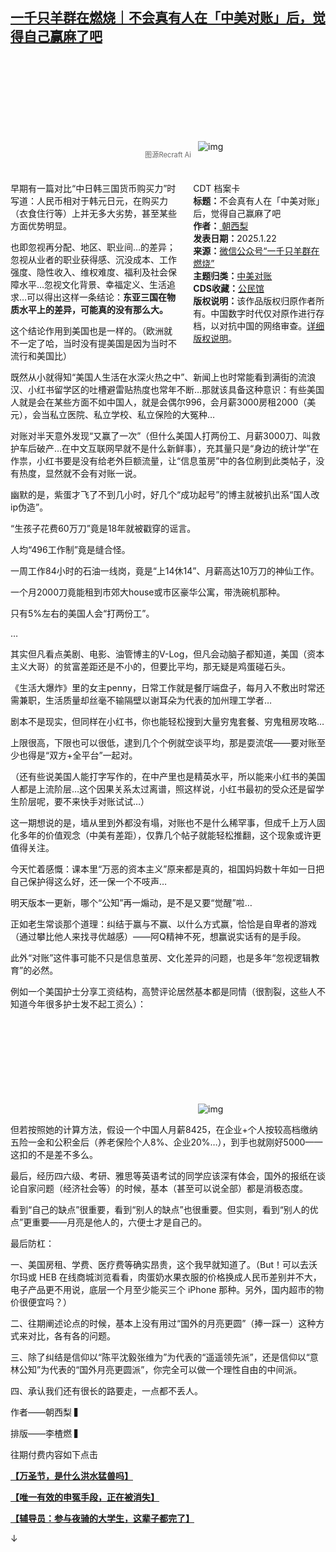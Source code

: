 <!--1737576331000-->
[一千只羊群在燃烧｜不会真有人在「中美对账」后，觉得自己赢麻了吧](https://chinadigitaltimes.net/chinese/715287.html)
------

<p><img decoding="async" src="data:image/svg+xml,%3Csvg%20xmlns='http://www.w3.org/2000/svg'%20viewBox='0%200%200%200'%3E%3C/svg%3E" alt="img" data-lazy-src="https://keep.cdt.media/assets/images/9/1/91fd4ffb/c7100a23.png"><noscript><img decoding="async" src="https://keep.cdt.media/assets/images/9/1/91fd4ffb/c7100a23.png" alt="img"></noscript></p><span style="font-size: 0.8em;color: #666;display: block;text-align: center;margin-bottom:32px; margin-top: -20px;line-height:22px;">图源Recraft Ai</span><div style="width:42%;float:right;padding-left:20px"><div class="su-spoiler su-spoiler-style-fancy su-spoiler-icon-chevron-circle" data-scroll-offset="0" data-anchor-in-url="no"><div class="su-spoiler-title" tabindex="0" role="button"><span class="su-spoiler-icon"></span>CDT 档案卡</div><div class="su-spoiler-content su-u-clearfix su-u-trim"><strong>标题：</strong>不会真有人在「中美对账」后，觉得自己赢麻了吧<br><strong>作者：</strong><a href="https://chinadigitaltimes.net/space/一千只羊群在燃烧" target="_blank"> 朝西梨</a><br><strong>发表日期：</strong>2025.1.22<br><strong>来源：</strong><a href="https://web.archive.org/web/*/https://mp.weixin.qq.com/s/GDJXyxnNWUzgV9YqMFV8mQ" target="_blank">微信公众号“一千只羊群在燃烧”</a><br><strong>主题归类：</strong><a href="https://chinadigitaltimes.net/space/中美对账" target="_blank">中美对账</a><br><strong>CDS收藏：</strong><a href="https://chinadigitaltimes.net/space/%E5%85%AC%E6%B0%91%E9%A6%86" target="_blank" rel="noopener">公民馆</a><br><strong>版权说明：</strong>该作品版权归原作者所有。中国数字时代仅对原作进行存档，以对抗中国的网络审查。<a href="https://chinadigitaltimes.net/chinese/copyright">详细版权说明</a>。</div></div></div><p>早期有一篇对比“中日韩三国货币购买力”时写道：人民币相对于韩元日元，在购买力（衣食住行等）上并无多大劣势，甚至某些方面优势明显。</p><p>也即忽视再分配、地区、职业间…的差异；忽视从业者的职业获得感、沉没成本、工作强度、隐性收入、维权难度、福利及社会保障水平…忽视文化背景、幸福定义、生活追求…可以得出这样一条结论：<strong>东亚三国在物质水平上的差异，可能真的没有那么大。</strong></p><p>这个结论作用到美国也是一样的。（欧洲就不一定了哈，当时没有提美国是因为当时不流行和美国比）</p><p>既然从小就得知“美国人生活在水深火热之中”、新闻上也时常能看到满街的流浪汉、小红书留学区的吐槽避雷贴热度也常年不断…那就该具备这种意识：有些美国人就是会在某些方面不如中国人，就是会偶尔996，会月薪3000房租2000（美元），会当私立医院、私立学校、私立保险的大冤种…</p><p>对账对半天意外发现“又赢了一次”（但什么美国人打两份工、月薪3000刀、叫救护车后破产…在中文互联网早就不是什么新鲜事），充其量只是“身边的统计学”在作祟，小红书要是没有给老外巨额流量，让“信息茧房”中的各位刷到此类帖子，没有热度，显然就不会有对账一说。</p><p>幽默的是，紫蛋才飞了不到几小时，好几个“成功起号”的博主就被扒出系“国人改ip伪造”。</p><p>“生孩子花费60万刀”竟是18年就被戳穿的谣言。</p><p>人均“496工作制”竟是缝合怪。</p><p>一周工作84小时的石油一线岗，竟是“上14休14”、月薪高达10万刀的神仙工作。</p><p>一个月2000刀竟能租到市郊大house或市区豪华公寓，带洗碗机那种。</p><p>只有5%左右的美国人会“打两份工”。</p><p>…</p><p>其实但凡看点美剧、电影、油管博主的V-Log，但凡会动脑子都知道，美国（资本主义大哥）的贫富差距还是不小的，但要比平均，那无疑是鸡蛋碰石头。</p><p>《生活大爆炸》里的女主penny，日常工作就是餐厅端盘子，每月入不敷出时常还需兼职，生活质量却丝毫不输隔壁以谢耳朵为代表的加州理工学者…</p><p>剧本不是现实，但同样在小红书，你也能轻松搜到大量穷鬼套餐、穷鬼租房攻略…</p><p>上限很高，下限也可以很低，逮到几个个例就空谈平均，那是耍流氓——要对账至少也得是“双方+全平台”一起对。</p><p>（还有些说美国人能打字写作的，在中产里也是精英水平，所以能来小红书的美国人都是上流阶层…这个因果关系太过离谱，照这样说，小红书最初的受众还是留学生阶层呢，要不来快手对账试试…）</p><p>这一期想说的是，墙从里到外都没有塌，对账也不是什么稀罕事，但成千上万人固化多年的价值观念（中美有差距），仅靠几个帖子就能轻松推翻，这个现象或许更值得关注。</p><p>今天忙着感慨：课本里“万恶的资本主义”原来都是真的，祖国妈妈数十年如一日把自己保护得这么好，还一保一个不吱声…</p><p>明天版本一更新，哪个“公知”再一煽动，是不是又要“觉醒”啦…</p><p>正如老生常谈那个道理：纠结于赢与不赢、以什么方式赢，恰恰是自卑者的游戏（通过攀比他人来找寻优越感）——阿Q精神不死，想赢说实话有的是手段。</p><p>此外“对账”这件事可能不只是信息茧房、文化差异的问题，也是多年“忽视逻辑教育”的必然。</p><p>例如一个美国护士分享工资结构，高赞评论居然基本都是同情（很割裂，这些人不知道今年很多护士发不起工资么）：</p><p><img decoding="async" src="data:image/svg+xml,%3Csvg%20xmlns='http://www.w3.org/2000/svg'%20viewBox='0%200%200%200'%3E%3C/svg%3E" alt="img" data-lazy-src="https://keep.cdt.media/assets/images/9/1/91fd4ffb/79c8f15c.jpeg"><noscript><img decoding="async" src="https://keep.cdt.media/assets/images/9/1/91fd4ffb/79c8f15c.jpeg" alt="img"></noscript></p><p>但若按照她的计算方法，假设一个中国人月薪8425，在企业+个人按较高档缴纳五险一金和公积金后（养老保险个人8%、企业20%…），到手也就刚好5000——这扣的不是差不多么。</p><p>最后，经历四六级、考研、雅思等英语考试的同学应该深有体会，国外的报纸在谈论自家问题（经济社会等）的时候，基本（甚至可以说全部）都是消极态度。</p><p>看到“自己的缺点”很重要，看到“别人的缺点”也很重要。但实则，看到“别人的优点”更重要——月亮是他人的，六便士才是自己的。</p><p>最后防杠：</p><p>一、美国房租、学费、医疗费等确实昂贵，这个我早就知道了。（But！可以去沃尔玛或 HEB 在线商城浏览看看，肉蛋奶水果衣服的价格换成人民币差别并不大，电子产品更不用说，底层一个月至少能买三个 iPhone 那种。另外，国内超市的物价很便宜吗？）</p><p>二、往期阐述论点的时候，基本上没有用过“国外的月亮更圆”（捧一踩一）这种方式来对比，各有各的问题。</p><p>三、除了纠结是信仰以“陈平沈毅张维为”为代表的“遥遥领先派”，还是信仰以“意林公知”为代表的“国外月亮更圆派”，你完全可以做一个理性自由的中间派。</p><p>四、承认我们还有很长的路要走，一点都不丢人。</p><p>作者——朝西梨&nbsp;▍</p><p>排版——李楂燃&nbsp;▍</p><p>往期付费内容如下点击</p><p><a href="http://mp.weixin.qq.com/s?__biz=Mzg2Mjk1MzE3Mg==&amp;mid=2247485498&amp;idx=1&amp;sn=2a961c93263fe9e5e88f084a6e84d66f&amp;chksm=ce014381f976ca97a271d251f41e173b34bbed8210f941399209d6b8c7083d20f0f3f8e921b7&amp;scene=21#wechat_redirect"><strong>【万圣节，是什么洪水猛兽吗】</strong></a></p><p><a href="http://mp.weixin.qq.com/s?__biz=Mzg2Mjk1MzE3Mg==&amp;mid=2247485030&amp;idx=1&amp;sn=43984aa5faa9a6794798a55759ff8621&amp;chksm=ce014dddf976c4cbc4d37158f7dc4242b7cb6c70937c0fc8fcd6ae917ee165d942c47360dab6&amp;scene=21#wechat_redirect"><strong>【唯一有效的申冤手段，正在被消失】</strong></a></p><p><a href="http://mp.weixin.qq.com/s?__biz=Mzg2Mjk1MzE3Mg==&amp;mid=2247485539&amp;idx=1&amp;sn=cceba6ab4ade50d5c575b91dfd7848e3&amp;chksm=ce0143d8f976cace40225b0e2b606f0a03227f045b9d94e7c0dc05ed4b9453b5437d5da0b6e5&amp;scene=21#wechat_redirect"><strong>【辅导员：参与夜骑的大学生，这辈子都完了】</strong></a></p><p>↓</p><div class="addtoany_share_save_container addtoany_content addtoany_content_bottom"><div class="a2a_kit a2a_kit_size_32 addtoany_list" data-a2a-url="https://chinadigitaltimes.net/chinese/715287.html" data-a2a-title="一千只羊群在燃烧｜不会真有人在「中美对账」后，觉得自己赢麻了吧"><a class="a2a_button_facebook" href="https://www.addtoany.com/add_to/facebook?linkurl=https%3A%2F%2Fchinadigitaltimes.net%2Fchinese%2F715287.html&amp;linkname=%E4%B8%80%E5%8D%83%E5%8F%AA%E7%BE%8A%E7%BE%A4%E5%9C%A8%E7%87%83%E7%83%A7%EF%BD%9C%E4%B8%8D%E4%BC%9A%E7%9C%9F%E6%9C%89%E4%BA%BA%E5%9C%A8%E3%80%8C%E4%B8%AD%E7%BE%8E%E5%AF%B9%E8%B4%A6%E3%80%8D%E5%90%8E%EF%BC%8C%E8%A7%89%E5%BE%97%E8%87%AA%E5%B7%B1%E8%B5%A2%E9%BA%BB%E4%BA%86%E5%90%A7" title="Facebook" rel="nofollow noopener" target="_blank"></a><a class="a2a_button_twitter" href="https://www.addtoany.com/add_to/twitter?linkurl=https%3A%2F%2Fchinadigitaltimes.net%2Fchinese%2F715287.html&amp;linkname=%E4%B8%80%E5%8D%83%E5%8F%AA%E7%BE%8A%E7%BE%A4%E5%9C%A8%E7%87%83%E7%83%A7%EF%BD%9C%E4%B8%8D%E4%BC%9A%E7%9C%9F%E6%9C%89%E4%BA%BA%E5%9C%A8%E3%80%8C%E4%B8%AD%E7%BE%8E%E5%AF%B9%E8%B4%A6%E3%80%8D%E5%90%8E%EF%BC%8C%E8%A7%89%E5%BE%97%E8%87%AA%E5%B7%B1%E8%B5%A2%E9%BA%BB%E4%BA%86%E5%90%A7" title="Twitter" rel="nofollow noopener" target="_blank"></a><a class="a2a_button_telegram" href="https://www.addtoany.com/add_to/telegram?linkurl=https%3A%2F%2Fchinadigitaltimes.net%2Fchinese%2F715287.html&amp;linkname=%E4%B8%80%E5%8D%83%E5%8F%AA%E7%BE%8A%E7%BE%A4%E5%9C%A8%E7%87%83%E7%83%A7%EF%BD%9C%E4%B8%8D%E4%BC%9A%E7%9C%9F%E6%9C%89%E4%BA%BA%E5%9C%A8%E3%80%8C%E4%B8%AD%E7%BE%8E%E5%AF%B9%E8%B4%A6%E3%80%8D%E5%90%8E%EF%BC%8C%E8%A7%89%E5%BE%97%E8%87%AA%E5%B7%B1%E8%B5%A2%E9%BA%BB%E4%BA%86%E5%90%A7" title="Telegram" rel="nofollow noopener" target="_blank"></a><a class="a2a_button_reddit" href="https://www.addtoany.com/add_to/reddit?linkurl=https%3A%2F%2Fchinadigitaltimes.net%2Fchinese%2F715287.html&amp;linkname=%E4%B8%80%E5%8D%83%E5%8F%AA%E7%BE%8A%E7%BE%A4%E5%9C%A8%E7%87%83%E7%83%A7%EF%BD%9C%E4%B8%8D%E4%BC%9A%E7%9C%9F%E6%9C%89%E4%BA%BA%E5%9C%A8%E3%80%8C%E4%B8%AD%E7%BE%8E%E5%AF%B9%E8%B4%A6%E3%80%8D%E5%90%8E%EF%BC%8C%E8%A7%89%E5%BE%97%E8%87%AA%E5%B7%B1%E8%B5%A2%E9%BA%BB%E4%BA%86%E5%90%A7" title="Reddit" rel="nofollow noopener" target="_blank"></a><a class="a2a_button_whatsapp" href="https://www.addtoany.com/add_to/whatsapp?linkurl=https%3A%2F%2Fchinadigitaltimes.net%2Fchinese%2F715287.html&amp;linkname=%E4%B8%80%E5%8D%83%E5%8F%AA%E7%BE%8A%E7%BE%A4%E5%9C%A8%E7%87%83%E7%83%A7%EF%BD%9C%E4%B8%8D%E4%BC%9A%E7%9C%9F%E6%9C%89%E4%BA%BA%E5%9C%A8%E3%80%8C%E4%B8%AD%E7%BE%8E%E5%AF%B9%E8%B4%A6%E3%80%8D%E5%90%8E%EF%BC%8C%E8%A7%89%E5%BE%97%E8%87%AA%E5%B7%B1%E8%B5%A2%E9%BA%BB%E4%BA%86%E5%90%A7" title="WhatsApp" rel="nofollow noopener" target="_blank"></a><a class="a2a_button_email" href="https://www.addtoany.com/add_to/email?linkurl=https%3A%2F%2Fchinadigitaltimes.net%2Fchinese%2F715287.html&amp;linkname=%E4%B8%80%E5%8D%83%E5%8F%AA%E7%BE%8A%E7%BE%A4%E5%9C%A8%E7%87%83%E7%83%A7%EF%BD%9C%E4%B8%8D%E4%BC%9A%E7%9C%9F%E6%9C%89%E4%BA%BA%E5%9C%A8%E3%80%8C%E4%B8%AD%E7%BE%8E%E5%AF%B9%E8%B4%A6%E3%80%8D%E5%90%8E%EF%BC%8C%E8%A7%89%E5%BE%97%E8%87%AA%E5%B7%B1%E8%B5%A2%E9%BA%BB%E4%BA%86%E5%90%A7" title="Email" rel="nofollow noopener" target="_blank"></a><a class="a2a_button_copy_link" href="https://www.addtoany.com/add_to/copy_link?linkurl=https%3A%2F%2Fchinadigitaltimes.net%2Fchinese%2F715287.html&amp;linkname=%E4%B8%80%E5%8D%83%E5%8F%AA%E7%BE%8A%E7%BE%A4%E5%9C%A8%E7%87%83%E7%83%A7%EF%BD%9C%E4%B8%8D%E4%BC%9A%E7%9C%9F%E6%9C%89%E4%BA%BA%E5%9C%A8%E3%80%8C%E4%B8%AD%E7%BE%8E%E5%AF%B9%E8%B4%A6%E3%80%8D%E5%90%8E%EF%BC%8C%E8%A7%89%E5%BE%97%E8%87%AA%E5%B7%B1%E8%B5%A2%E9%BA%BB%E4%BA%86%E5%90%A7" title="Copy Link" rel="nofollow noopener" target="_blank"></a><a class="a2a_dd addtoany_share_save addtoany_share" href="https://www.addtoany.com/share"></a></div></div>
